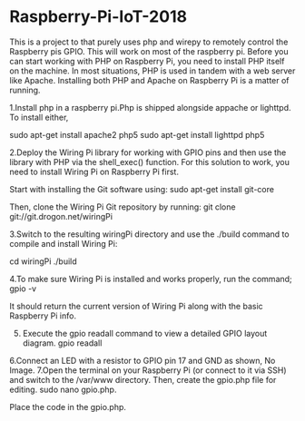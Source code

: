 # Raspberry-Pi-IoT-2018
This is a project to that purely uses php and wirepy to remotely control the Raspberry pis GPIO. This will work on most of the raspberry pi. 
Before you can start working with PHP on Raspberry Pi, you need to install PHP itself on the machine. In most situations, PHP is used in tandem with a web server like Apache. Installing both PHP and Apache on Raspberry Pi is a matter of running.

1.Install php in a raspberry pi.Php is shipped alongside appache or lighttpd. To install either, 

sudo apt-get install apache2 php5
sudo apt-get install lighttpd php5

2.Deploy the Wiring Pi library for working with GPIO pins and then use the library with PHP via the shell_exec() function. For this solution to work, you need to install Wiring Pi on Raspberry Pi first.

Start with installing the Git software using:
sudo apt-get install git-core

Then, clone the Wiring Pi Git repository by running:
git clone git://git.drogon.net/wiringPi

3.Switch to the resulting wiringPi directory and use the ./build command to compile and install Wiring Pi:

cd wiringPi
./build

4.To make sure Wiring Pi is installed and works properly, run the  command; 
gpio -v

It should return the current version of Wiring Pi along with the basic Raspberry Pi info. 

5. Execute the gpio readall command to view a detailed GPIO layout diagram.
gpio readall

6.Connect an LED with a resistor to GPIO pin 17 and GND as shown,
 No Image.
7.Open the terminal on your Raspberry Pi (or connect to it via SSH) and switch to the /var/www directory. 
Then, create the gpio.php file for editing.
sudo nano gpio.php.

Place the code in the gpio.php.




